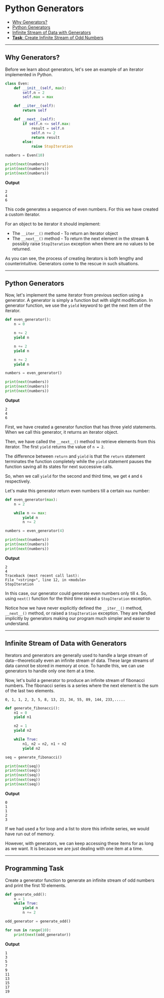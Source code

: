 # Python Generators


- [Why Generators?](#why-generators)
- [Python Generators](#python-generators-1)
- [Infinite Stream of Data with Generators](#infinite-stream-of-data-with-generators)
- [**Task**: Create Infinite Stream of Odd Numbers](#programming-task)
---

## Why Generators?
Before we learn about generators, let's see an example of an iterator implemented in Python.

```python
class Even:
    def __init__(self, max):
        self.n = 2
        self.max = max

    def __iter__(self):
        return self

    def __next__(self):
        if self.n <= self.max:
            result = self.n
            self.n += 2
            return result
        else:
            raise StopIteration

numbers = Even(10)

print(next(numbers))
print(next(numbers))
print(next(numbers))
```

**Output**
```
2
4
6
```

This code generates a sequence of even numbers. For this we have created a custom iterator.

For an object to be iterator it should implement:
- The  `__iter__()` method - To return an iterator object
- The  `__next__()` method - To return the next element in the stream & possibly raise `StopIteration` exception when
there are no values to be returned.

As you can see, the process of creating iterators is both lengthy and counterintuitive. Generators come to the rescue in such situations.

---

## Python Generators

Now, let's implement the same iterator from previous section using a generator.
A generator is simply a function but with slight modification. In generator function, we use the `yield` keyword to get the next item of the iterator.

```python
def even_generator():
    n = 0

    n += 2
    yield n

    n += 2
    yield n

    n += 2
    yield n

numbers = even_generator()

print(next(numbers))
print(next(numbers))
print(next(numbers))
```

**Output**

```
2
4
6
```

First, we have created a generator function that has three yield statements. When we call this generator, it returns an iterator object.

Then, we have called the `__next__()` method to retrieve elements from this iterator. The first `yield` returns the value of `n = 2`.

The difference between `return` and `yield` is that the `return` statement terminates the function completely while the `yield` statement pauses the function saving all its states for next successive calls.

So, when we call `yield` for the second and third time, we get `4` and `6` respectively.

Let's make this generator return even numbers till a certain `max` number:

```python
def even_generator(max):
    n = 2

    while n <= max:
        yield n
        n += 2

numbers = even_generator(4)

print(next(numbers))
print(next(numbers))
print(next(numbers))
```

**Output**

```
2
4
Traceback (most recent call last):
File "<string>", line 12, in <module>
StopIteration
```

In this case, our generator could generate even numbers only till `4`. So, using `next()` function for the third time raised a `StopIteration` exception.

Notice how we have never explicitly defined the `__iter__()` method, `__next__()` method, or raised a `StopIteration` exception. They are handled implicitly by generators making our program much simpler and easier to understand.

---

## Infinite Stream of Data with Generators

Iterators and generators are generally used to handle a large stream of data--theoretically even an infinite stream of data. These large streams of data cannot be stored in memory at once. To handle this, we can use generators to handle only one item at a time.

Now, let's build a generator to produce an infinite stream of fibonacci numbers. The fibonacci series is a series where the next element is the sum of the last two elements.

```
0, 1, 1, 2, 3, 5, 8, 13, 21, 34, 55, 89, 144, 233,.....
```

```python
def generate_fibonacci():
    n1 = 0
    yield n1

    n2 = 1
    yield n2

    while True:
        n1, n2 = n2, n1 + n2
        yield n2

seq = generate_fibonacci()

print(next(seq))
print(next(seq))
print(next(seq))
print(next(seq))
print(next(seq))
```

**Output**
```
0
1
1
2
3
```
If we had used a for loop and a list to store this infinite series, we would have run out of memory.

However, with generators, we can keep accessing these items for as long as we want. It is because we are just dealing with one item at a time.

---

## Programming Task

Create a generator function to generate an infinite stream of odd numbers and print the first 10 elements.

```python
def generate_odd():
    n = 1
    while True:
        yield n
        n += 2

odd_generator = generate_odd()

for num in range(10):
    print(next(odd_generator))
```

**Output**
```
1
3
5
7
9
11
13
15
17
19
```